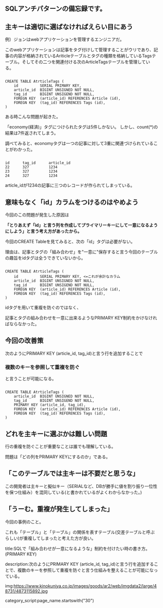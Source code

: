 

## SQLアンチパターンの備忘録です。


## 主キーは適切に選ばなければえらい目にあう

例）ジョンはwebアプリケーションを管理するエンジニアだ。

このwebアプリケーションは記事をタグ付けして管理することがウリであり、記事の内容が格納されているAriticleテーブルとタグの種類を格納しているTagsテーブル。そしてその二つを関連付ける次のArticleTagsテーブルを管理している。

<pre><code>
CREATE TABLE AtrticleTags (
    id          SERIAL PRIMARY KEY,
    article_id  BIGINT UNSIGNED NOT NULL,
    tag_id      BIGINT UNSIGEND NOT NULL,
    FOREGN KEY  (article_id) REFERENCES Article (id),
    FOREGN KEY  (tag_id) REFERENCES Tags (id),
)
</code></pre>

ある時こんな問題が起きた。

「economy(経済)」タグにつけられたタグは5件しかない。
しかし、count(*)の結果は7件返されてしまう。

調べてみると、economyタグは一つの記事に対して3重に関連づけられていることがわかった。

<pre><code>
id      tag_id      article_id
22      327         1234
23      327         1234
24      327         1234
</code></pre>

article_idが1234の記事に三つのレコードが作られてしまっている。


## 意味もなく「id」カラムをつけるのはやめよう

今回のこの問題が発生した原因は

<strong>
「とりあえず「id」と言う列を作成してプライマリーキーにして一意になるようにしよう」と言う考え方があったから。
</strong>

今回のCREATE Tableを見てみると、次の「id」タグは必要がない。

理由は、記事とタグの「組み合わせ」を"一意に"保存すると言う今回のテーブルの趣旨をidタグは全うできていないから。

<pre><code>
CREATE TABLE AtrticleTags (
    id          SERIAL PRIMARY KEY, <=これが余計なカラム
    article_id  BIGINT UNSIGNED NOT NULL,
    tag_id      BIGINT UNSIGEND NOT NULL,
    FOREGN KEY  (article_id) REFERENCES Article (id),
    FOREGN KEY  (tag_id) REFERENCES Tags (id),
)
</code></pre>

idタグを用いて重複を防ぐのではなく、

記事とタグの組み合わせを一意に出来るようなPRIMARY KEY制約をかけなければならなかった。



## 今回の改善策

次のようにPRIMARY KEY (article_id, tag_id)と言う行を追加することで

### 複数のキーを参照して重複を防ぐ

と言うことが可能になる。

<pre><code>
CREATE TABLE AtrticleTags (
    article_id  BIGINT UNSIGNED NOT NULL,
    tag_id      BIGINT UNSIGEND NOT NULL,
    PRIMARY KEY (article_id, tag_id),
    FOREGN KEY  (article_id) REFERENCES Article (id),
    FOREGN KEY  (tag_id) REFERENCES Tags (id),
)
</code></pre>






## どれを主キーに選ぶかは難しい問題

行の重複を防ぐことが重要なことは誰でも理解している。

問題は「どの列をPRIMARY KEYにするのか」である。


## 「このテーブルでは主キーは不要だと思うな」

この開発者は主キーと擬似キー（SERIALなど、DBが勝手に値を割り振り一位性を保つ仕組み）を混同している(と書かれているがよくわからなかった。)


## 「うーむ。重複が発生してしまった」

今回の事例のこと。

これも「テーブル」と「テーブル」の関係を表すテーブル(交差テーブルと呼ぶらしい)が重複してしまったと考えた方が良い。



















title:SQLで「組み合わせが一意になるような」制約を付けたい時の書き方。(PRIMARY KEY)


description:次のようにPRIMARY KEY (article_id, tag_id)と言う行を追加することで、複数のキーを参照して重複を防ぐと言う仕組みを整えることが可能になっている。

img:https://www.kinokuniya.co.jp/images/goods/ar2/web/imgdata2/large/48731/4873115892.jpg

category_script:page_name.startswith("30")



